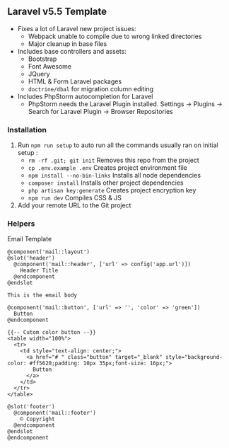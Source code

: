 ## Laravel v5.5 Template

- Fixes a lot of Laravel new project issues:
  - Webpack unable to compile due to wrong linked directories
  - Major cleanup in base files
- Includes base controllers and assets:
  - Bootstrap
  - Font Awesome
  - JQuery
  - HTML & Form Laravel packages
  - `doctrine/dbal` for migration column editing
- Includes PhpStorm autocompletion for Laravel
  - PhpStorm needs the Laravel Plugin installed. Settings -> Plugins -> Search for Laravel Plugin -> Browser Repositories 

### Installation
1) Run `npm run setup` to auto run all the commands usually ran on initial setup :
    * `rm -rf .git; git init`  Removes this repo from the project
    * `cp .env.example .env`  Creates project environment file
  	* `npm install --no-bin-links`  Installs all node dependencies
  	* `composer install`  Installs other project dependencies
  	* `php artisan key:generate`  Creates project encryption key
  	* `npm run dev`  Compiles CSS & JS
2) Add your remote URL to the Git project

### Helpers
Email Template
```
@component('mail::layout')
@slot('header')
  @component('mail::header', ['url' => config('app.url')])
    Header Title
  @endcomponent
@endslot

This is the email body
    
@component('mail::button', ['url' => '', 'color' => 'green'])
  Button
@endcomponent

{{-- Cutom color button --}}
<table width="100%">
  <tr>
    <td style="text-align: center;">
      <a href="# " class="button" target="_blank" style="background-color: #ff5620;padding: 10px 35px;font-size: 16px;">
        Button
      </a>
    </td>
  </tr>
</table>

@slot('footer')
  @component('mail::footer')
    © Copyright
  @endcomponent
@endslot
@endcomponent
```
